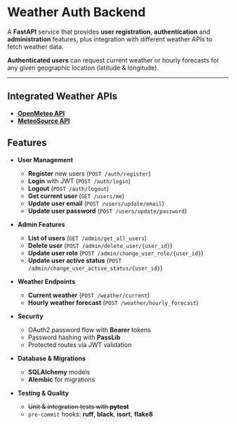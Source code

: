 # Weather Auth Backend

A **FastAPI** service that provides **user registration**, **authentication** and 
**administration** features, plus integration with different weather APIs to fetch 
weather data. 

**Authenticated users** can request current weather or hourly forecasts for any given 
geographic location (latitude & longitude).

---

## Integrated Weather APIs
- [**OpenMeteo API**](https://open-meteo.com/en/docs) 
- [**MeteoSource API**](https://www.meteosource.com/documentation) 


## Features

- **User Management**
  - **Register** new users (`POST /auth/register`)  
  - **Login** with JWT (`POST /auth/login`)  
  - **Logout** (`POST /auth/logout`)
  - **Get current user** (`GET /users/me`)
  - **Update user email** (`POST /users/update/email`)
  - **Update user password** (`POST /users/update/password`)

- **Admin Features**
  - **List of users** (`GET /admin/get_all_users`)  
  - **Delete user** (`POST /admin/delete_user/{user_id}`)  
  - **Update user role** (`POST /admin/change_user_role/{user_id}`)
  - **Update user active status** (`POST /admin/change_user_active_status/{user_id}`)

- **Weather Endpoints**
  - **Current weather** (`POST /weather/current`)
  - **Hourly weather forecast** (`POST /weather/hourly_forecast`)

- **Security**
  - OAuth2 password flow with **Bearer** tokens
  - Password hashing with **PassLib**
  - Protected routes via JWT validation

- **Database & Migrations**
  - **SQLAlchemy** models
  - **Alembic** for migrations

- **Testing & Quality**
  - ~~Unit & integration tests with **pytest**~~
  - `pre-commit` hooks: **ruff**, **black**, **isort**, **flake8**

